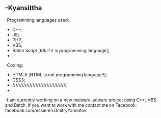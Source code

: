 -Kyansittha
-
-Programming languages used:
- C++;
- JS;
- PHP;
- VBS;
- Batch Script [Idk if it is programming language];
-
-Coding:
- HTML5 [HTML is not programming language!];
- CSS3;
- ///////////////////////////////////
-
-I am currently working on a new malware-adware project using C++, VBS and Batch. If you want to work with me contact me on Facebook: facebook.com/essieren.DmitryYahontov
